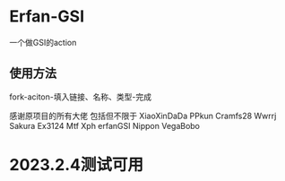 # Erfan-GSI
一个做GSI的action  

## 使用方法
fork-aciton-填入链接、名称、类型-完成

感谢原项目的所有大佬 包括但不限于 XiaoXinDaDa PPkun Cramfs28 Wwrrj Sakura Ex3124 Mtf Xph erfanGSI Nippon VegaBobo 

# 2023.2.4测试可用
